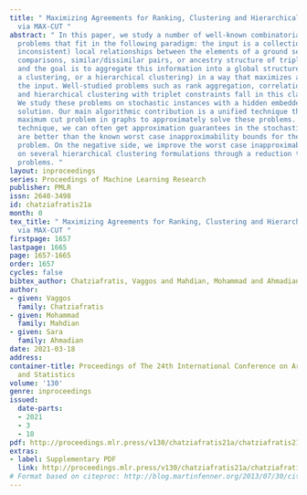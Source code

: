 ```yaml
---
title: " Maximizing Agreements for Ranking, Clustering and Hierarchical Clustering
  via MAX-CUT "
abstract: " In this paper, we study a number of well-known combinatorial optimization
  problems that fit in the following paradigm: the input is a collection of (potentially
  inconsistent) local relationships between the elements of a ground set (e.g., pairwise
  comparisons, similar/dissimilar pairs, or ancestry structure of triples of points),
  and the goal is to aggregate this information into a global structure (e.g., a ranking,
  a clustering, or a hierarchical clustering) in a way that maximizes agreement with
  the input. Well-studied problems such as rank aggregation, correlation clustering,
  and hierarchical clustering with triplet constraints fall in this class of problems.
  We study these problems on stochastic instances with a hidden embedded ground truth
  solution. Our main algorithmic contribution is a unified technique that uses the
  maximum cut problem in graphs to approximately solve these problems. Using this
  technique, we can often get approximation guarantees in the stochastic setting that
  are better than the known worst case inapproximability bounds for the corresponding
  problem. On the negative side, we improve the worst case inapproximability bound
  on several hierarchical clustering formulations through a reduction to related ranking
  problems. "
layout: inproceedings
series: Proceedings of Machine Learning Research
publisher: PMLR
issn: 2640-3498
id: chatziafratis21a
month: 0
tex_title: " Maximizing Agreements for Ranking, Clustering and Hierarchical Clustering
  via MAX-CUT "
firstpage: 1657
lastpage: 1665
page: 1657-1665
order: 1657
cycles: false
bibtex_author: Chatziafratis, Vaggos and Mahdian, Mohammad and Ahmadian, Sara
author:
- given: Vaggos
  family: Chatziafratis
- given: Mohammad
  family: Mahdian
- given: Sara
  family: Ahmadian
date: 2021-03-18
address:
container-title: Proceedings of The 24th International Conference on Artificial Intelligence
  and Statistics
volume: '130'
genre: inproceedings
issued:
  date-parts:
  - 2021
  - 3
  - 18
pdf: http://proceedings.mlr.press/v130/chatziafratis21a/chatziafratis21a.pdf
extras:
- label: Supplementary PDF
  link: http://proceedings.mlr.press/v130/chatziafratis21a/chatziafratis21a-supp.pdf
# Format based on citeproc: http://blog.martinfenner.org/2013/07/30/citeproc-yaml-for-bibliographies/
---
```

